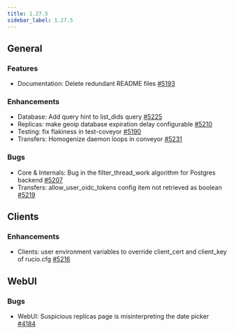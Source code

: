 ```yaml
---
title: 1.27.5
sidebar_label: 1.27.5
---
```


## General

### Features
- Documentation: Delete redundant README files [#5193](https://github.com/rucio/rucio/issues/5193)

### Enhancements
- Database: Add query hint to list_dids query [#5225](https://github.com/rucio/rucio/issues/5225)
- Replicas: make geoip database expiration delay configurable [#5210](https://github.com/rucio/rucio/issues/5210)
- Testing: fix flakiness in test-coveyor  [#5190](https://github.com/rucio/rucio/issues/5190)
- Transfers: Homogenize daemon loops in conveyor [#5231](https://github.com/rucio/rucio/issues/5231)

### Bugs
- Core & Internals: Bug in the filter_thread_work algorithm for Postgres backend [#5207](https://github.com/rucio/rucio/issues/5207)
- Transfers: allow_user_oidc_tokens config item not retrieved as boolean [#5219](https://github.com/rucio/rucio/issues/5219)

## Clients

### Enhancements
- Clients: user environment variables to override client_cert and client_key of rucio.cfg [#5216](https://github.com/rucio/rucio/issues/5216)

## WebUI

### Bugs
- WebUI: Suspicious replicas page is misinterpreting the date picker [#4184](https://github.com/rucio/rucio/issues/4184)
